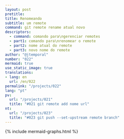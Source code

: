 ```yaml
---
layout: post
pretitle: 
title: Renomeando
subtitle: um remote
command: git remote rename atual novo
descriptors:
  - command: comando para\ngerenciar remotes
  - part1: comando para\nrenomear o remote
  - part2: nome atual do remote
  - part3: novo nome do remote
author: "@jtemporal"
number: "022"
mermaid: true
use_static_image: true
translations:
- lang: en
  url: /en/022
permalink: "/projects/022"
lang: "pt"
pv:
  url: "/projects/021"
  title: "#021 git remote add nome url"
nt:
  url: "/projects/023"
  title: "#023 git push --set-upstream remote branch"
---
```


{% include mermaid-graphs.html %}
